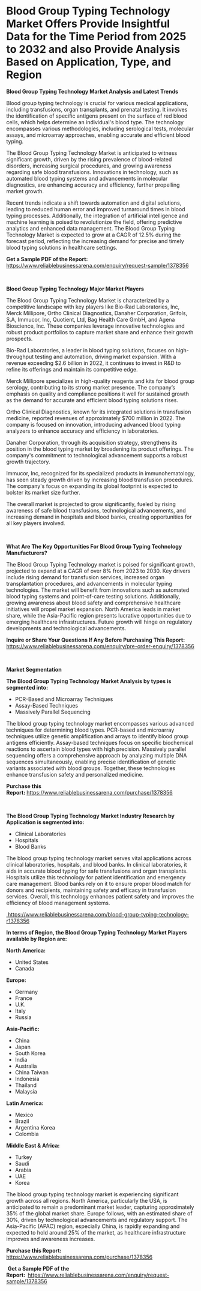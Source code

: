 <p><h1>Blood Group Typing Technology Market Offers Provide Insightful Data for the Time Period from 2025 to 2032 and also Provide Analysis Based on Application, Type, and Region</h1></p><p><strong>Blood Group Typing Technology Market Analysis and Latest Trends</strong></p>
<p><p>Blood group typing technology is crucial for various medical applications, including transfusions, organ transplants, and prenatal testing. It involves the identification of specific antigens present on the surface of red blood cells, which helps determine an individual's blood type. The technology encompasses various methodologies, including serological tests, molecular assays, and microarray approaches, enabling accurate and efficient blood typing.</p><p>The Blood Group Typing Technology Market is anticipated to witness significant growth, driven by the rising prevalence of blood-related disorders, increasing surgical procedures, and growing awareness regarding safe blood transfusions. Innovations in technology, such as automated blood typing systems and advancements in molecular diagnostics, are enhancing accuracy and efficiency, further propelling market growth.</p><p>Recent trends indicate a shift towards automation and digital solutions, leading to reduced human error and improved turnaround times in blood typing processes. Additionally, the integration of artificial intelligence and machine learning is poised to revolutionize the field, offering predictive analytics and enhanced data management. The Blood Group Typing Technology Market is expected to grow at a CAGR of 12.5% during the forecast period, reflecting the increasing demand for precise and timely blood typing solutions in healthcare settings.</p></p>
<p><strong>Get a Sample PDF of the Report:&nbsp;</strong> <a href="https://www.reliablebusinessarena.com/enquiry/request-sample/1378356?utm_campaign=3561&utm_medium=2&utm_source=Github&utm_content=ia&utm_term=13042025&utm_id=blood-group-typing-technology">https://www.reliablebusinessarena.com/enquiry/request-sample/1378356</a></p>
<p>&nbsp;</p>
<p><strong>Blood Group Typing Technology Major Market Players</strong></p>
<p><p>The Blood Group Typing Technology Market is characterized by a competitive landscape with key players like Bio-Rad Laboratories, Inc, Merck Millipore, Ortho Clinical Diagnostics, Danaher Corporation, Grifols, S.A, Immucor, Inc, Quotient, Ltd, Bag Health Care GmbH, and Agena Bioscience, Inc. These companies leverage innovative technologies and robust product portfolios to capture market share and enhance their growth prospects.</p><p>Bio-Rad Laboratories, a leader in blood typing solutions, focuses on high-throughput testing and automation, driving market expansion. With a revenue exceeding $2.6 billion in 2022, it continues to invest in R&D to refine its offerings and maintain its competitive edge.</p><p>Merck Millipore specializes in high-quality reagents and kits for blood group serology, contributing to its strong market presence. The company’s emphasis on quality and compliance positions it well for sustained growth as the demand for accurate and efficient blood typing solutions rises.</p><p>Ortho Clinical Diagnostics, known for its integrated solutions in transfusion medicine, reported revenues of approximately $700 million in 2022. The company is focused on innovation, introducing advanced blood typing analyzers to enhance accuracy and efficiency in laboratories.</p><p>Danaher Corporation, through its acquisition strategy, strengthens its position in the blood typing market by broadening its product offerings. The company's commitment to technological advancement supports a robust growth trajectory.</p><p>Immucor, Inc, recognized for its specialized products in immunohematology, has seen steady growth driven by increasing blood transfusion procedures. The company's focus on expanding its global footprint is expected to bolster its market size further.</p><p>The overall market is projected to grow significantly, fueled by rising awareness of safe blood transfusions, technological advancements, and increasing demand in hospitals and blood banks, creating opportunities for all key players involved.</p></p>
<p>&nbsp;</p>
<p><strong>What Are The Key Opportunities For Blood Group Typing Technology Manufacturers?</strong></p>
<p><p>The Blood Group Typing Technology market is poised for significant growth, projected to expand at a CAGR of over 8% from 2023 to 2030. Key drivers include rising demand for transfusion services, increased organ transplantation procedures, and advancements in molecular typing technologies. The market will benefit from innovations such as automated blood typing systems and point-of-care testing solutions. Additionally, growing awareness about blood safety and comprehensive healthcare initiatives will propel market expansion. North America leads in market share, while the Asia-Pacific region presents lucrative opportunities due to emerging healthcare infrastructures. Future growth will hinge on regulatory developments and technological advancements.</p></p>
<p><strong>Inquire or Share Your Questions If Any Before Purchasing This Report:</strong> <a href="https://www.reliablebusinessarena.com/enquiry/pre-order-enquiry/1378356?utm_campaign=3561&utm_medium=2&utm_source=Github&utm_content=ia&utm_term=13042025&utm_id=blood-group-typing-technology">https://www.reliablebusinessarena.com/enquiry/pre-order-enquiry/1378356</a></p>
<p>&nbsp;</p>
<p><strong>Market Segmentation</strong></p>
<p><strong>The Blood Group Typing Technology Market Analysis by types is segmented into:</strong></p>
<p><ul><li>PCR-Based and Microarray Techniques</li><li>Assay-Based Techniques</li><li>Massively Parallel Sequencing</li></ul></p>
<p><p>The blood group typing technology market encompasses various advanced techniques for determining blood types. PCR-based and microarray techniques utilize genetic amplification and arrays to identify blood group antigens efficiently. Assay-based techniques focus on specific biochemical reactions to ascertain blood types with high precision. Massively parallel sequencing offers a comprehensive approach by analyzing multiple DNA sequences simultaneously, enabling precise identification of genetic variants associated with blood groups. Together, these technologies enhance transfusion safety and personalized medicine.</p></p>
<p><strong>Purchase this Report:&nbsp;</strong><a href="https://www.reliablebusinessarena.com/purchase/1378356?utm_campaign=3561&utm_medium=2&utm_source=Github&utm_content=ia&utm_term=13042025&utm_id=blood-group-typing-technology">https://www.reliablebusinessarena.com/purchase/1378356</a></p>
<p>&nbsp;</p>
<p><strong>The Blood Group Typing Technology Market Industry Research by Application is segmented into:</strong></p>
<p><ul><li>Clinical Laboratories</li><li>Hospitals</li><li>Blood Banks</li></ul></p>
<p><p>The blood group typing technology market serves vital applications across clinical laboratories, hospitals, and blood banks. In clinical laboratories, it aids in accurate blood typing for safe transfusions and organ transplants. Hospitals utilize this technology for patient identification and emergency care management. Blood banks rely on it to ensure proper blood match for donors and recipients, maintaining safety and efficacy in transfusion services. Overall, this technology enhances patient safety and improves the efficiency of blood management systems.</p></p>
<p><a href="https://www.reliablebusinessarena.com/blood-group-typing-technology-r1378356?utm_campaign=3561&utm_medium=2&utm_source=Github&utm_content=ia&utm_term=13042025&utm_id=blood-group-typing-technology">&nbsp;https://www.reliablebusinessarena.com/blood-group-typing-technology-r1378356</a></p>
<p><strong>In terms of Region, the Blood Group Typing Technology Market Players available by Region are:</strong></p>
<p>
    <p> <strong> North America: </strong>
        <ul>
            <li>United States</li>
            <li>Canada</li>
        </ul>
        </p> 
    <p> <strong> Europe: </strong>
        <ul>
            <li>Germany</li>
            <li>France</li>
            <li>U.K.</li>
            <li>Italy</li>
            <li>Russia</li>
        </ul>
        </p> 
    <p> <strong> Asia-Pacific: </strong>
        <ul>
            <li>China</li>
            <li>Japan</li>
            <li>South Korea</li>
            <li>India</li>
            <li>Australia</li>
            <li>China Taiwan</li>
            <li>Indonesia</li>
            <li>Thailand</li>
            <li>Malaysia</li>
        </ul>
        </p> 
    <p> <strong> Latin America: </strong>
        <ul>
            <li>Mexico</li>
            <li>Brazil</li>
            <li>Argentina Korea</li>
            <li>Colombia</li>
        </ul>
        </p> 
    <p> <strong> Middle East & Africa: </strong>
        <ul>
            <li>Turkey</li>
            <li>Saudi</li>
            <li>Arabia</li>
            <li>UAE</li>
            <li>Korea</li>
        </ul>
    </p>
    </p>
<p><p>The blood group typing technology market is experiencing significant growth across all regions. North America, particularly the USA, is anticipated to remain a predominant market leader, capturing approximately 35% of the global market share. Europe follows, with an estimated share of 30%, driven by technological advancements and regulatory support. The Asia-Pacific (APAC) region, especially China, is rapidly expanding and expected to hold around 25% of the market, as healthcare infrastructure improves and awareness increases.</p></p>
<p><strong>Purchase this Report: </strong><a href="https://www.reliablebusinessarena.com/purchase/1378356?utm_campaign=3561&utm_medium=2&utm_source=Github&utm_content=ia&utm_term=13042025&utm_id=blood-group-typing-technology">https://www.reliablebusinessarena.com/purchase/1378356</a></p>
<p>&nbsp;<strong>Get a Sample PDF of the Report:&nbsp;&nbsp;</strong><a href="https://www.reliablebusinessarena.com/enquiry/request-sample/1378356?utm_campaign=3561&utm_medium=2&utm_source=Github&utm_content=ia&utm_term=13042025&utm_id=blood-group-typing-technology">https://www.reliablebusinessarena.com/enquiry/request-sample/1378356</a></p>
<p><strong></strong></p>
<p><p></p><p></p><p></p></p>